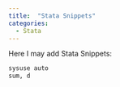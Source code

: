 ```yaml
---
title:  "Stata Snippets"
categories: 
  - Stata
---
```


Here I may add Stata Snippets:

```ruby
sysuse auto
sum, d
```